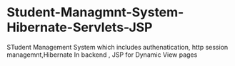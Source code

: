# Student-Managmnt-System-Hibernate-Servlets-JSP
STudent Management System which includes authenatication, http session managemnt,Hibernate In backend , JSP for Dynamic View pages 

